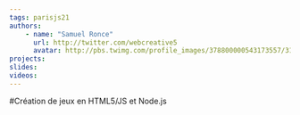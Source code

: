 ```yaml
---
tags: parisjs21
authors:
    - name: "Samuel Ronce"
      url: http://twitter.com/webcreative5
      avatar: http://pbs.twimg.com/profile_images/378800000543173557/3101b6cbe3de138834e5f76003c5ef5d_bigger.png
projects:
slides:
videos:
---
```

#Création de jeux en HTML5/JS et Node.js

